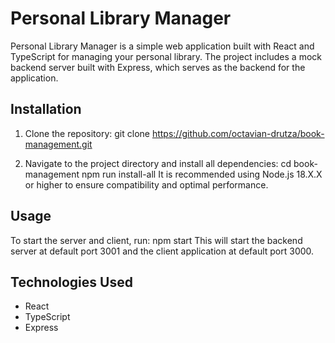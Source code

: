 # Personal Library Manager
Personal Library Manager is a simple web application built with React and TypeScript for managing your personal library. The project includes a mock backend server built with Express, which serves as the backend for the application.

## Installation
1. Clone the repository:
git clone https://github.com/octavian-drutza/book-management.git

2. Navigate to the project directory and install all dependencies:
cd book-management
npm run install-all
It is recommended using Node.js 18.X.X or higher to ensure compatibility and optimal performance.

## Usage
To start the server and client, run:
npm start
This will start the backend server at default port 3001 and the client application at default port 3000.

## Technologies Used
- React
- TypeScript
- Express